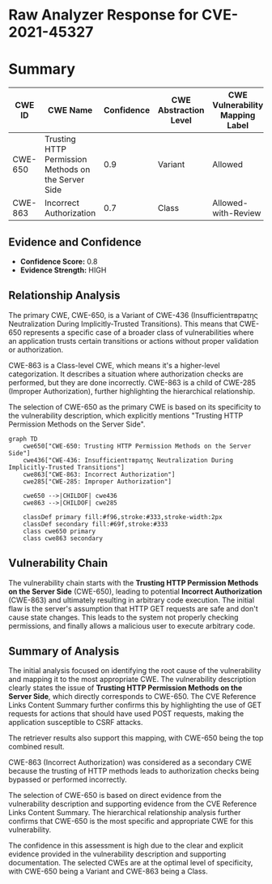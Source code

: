 # Raw Analyzer Response for CVE-2021-45327

# Summary
| CWE ID | CWE Name | Confidence | CWE Abstraction Level | CWE Vulnerability Mapping Label | CWE-Vulnerability Mapping Notes |
|---|---|---|---|---|---|
| CWE-650 | Trusting HTTP Permission Methods on the Server Side | 0.9 | Variant | Allowed | Primary CWE |
| CWE-863 | Incorrect Authorization | 0.7 | Class | Allowed-with-Review | Secondary Candidate |

## Evidence and Confidence

*   **Confidence Score:** 0.8
*   **Evidence Strength:** HIGH

## Relationship Analysis
The primary CWE, CWE-650, is a Variant of CWE-436 (Insufficientтвраτης Neutralization During Implicitly-Trusted Transitions). This means that CWE-650 represents a specific case of a broader class of vulnerabilities where an application trusts certain transitions or actions without proper validation or authorization.

CWE-863 is a Class-level CWE, which means it's a higher-level categorization. It describes a situation where authorization checks are performed, but they are done incorrectly. CWE-863 is a child of CWE-285 (Improper Authorization), further highlighting the hierarchical relationship.

The selection of CWE-650 as the primary CWE is based on its specificity to the vulnerability description, which explicitly mentions "Trusting HTTP Permission Methods on the Server Side".

```mermaid
graph TD
    cwe650["CWE-650: Trusting HTTP Permission Methods on the Server Side"]
    cwe436["CWE-436: Insufficientтвраτης Neutralization During Implicitly-Trusted Transitions"]
    cwe863["CWE-863: Incorrect Authorization"]
    cwe285["CWE-285: Improper Authorization"]

    cwe650 -->|CHILDOF| cwe436
    cwe863 -->|CHILDOF| cwe285

    classDef primary fill:#f96,stroke:#333,stroke-width:2px
    classDef secondary fill:#69f,stroke:#333
    class cwe650 primary
    class cwe863 secondary
```

## Vulnerability Chain
The vulnerability chain starts with the **Trusting HTTP Permission Methods on the Server Side** (CWE-650), leading to potential **Incorrect Authorization** (CWE-863) and ultimately resulting in arbitrary code execution. The initial flaw is the server's assumption that HTTP GET requests are safe and don't cause state changes. This leads to the system not properly checking permissions, and finally allows a malicious user to execute arbitrary code.

## Summary of Analysis
The initial analysis focused on identifying the root cause of the vulnerability and mapping it to the most appropriate CWE. The vulnerability description clearly states the issue of **Trusting HTTP Permission Methods on the Server Side**, which directly corresponds to CWE-650. The CVE Reference Links Content Summary further confirms this by highlighting the use of GET requests for actions that should have used POST requests, making the application susceptible to CSRF attacks.

The retriever results also support this mapping, with CWE-650 being the top combined result.

CWE-863 (Incorrect Authorization) was considered as a secondary CWE because the trusting of HTTP methods leads to authorization checks being bypassed or performed incorrectly.

The selection of CWE-650 is based on direct evidence from the vulnerability description and supporting evidence from the CVE Reference Links Content Summary. The hierarchical relationship analysis further confirms that CWE-650 is the most specific and appropriate CWE for this vulnerability.

The confidence in this assessment is high due to the clear and explicit evidence provided in the vulnerability description and supporting documentation. The selected CWEs are at the optimal level of specificity, with CWE-650 being a Variant and CWE-863 being a Class.